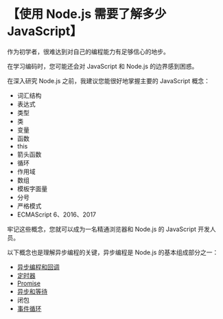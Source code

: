 # 【使用 Node.js 需要了解多少 JavaScript】

作为初学者，很难达到对自己的编程能力有足够信心的地步。

在学习编码时，您可能还会对 JavaScript 和 Node.js 的边界感到困惑。

在深入研究 Node.js 之前，我建议您能很好地掌握主要的 JavaScript 概念：

<ul><li>词汇结构</li><li>表达式</li><li>类型</li><li>类</li><li>变量</li><li>函数</li><li>this</li><li>箭头函数</li><li>循环</li><li>作用域</li><li>数组</li><li>模板字面量</li><li>分号</li><li>严格模式</li><li>ECMAScript 6、2016、2017</li></ul>
牢记这些概念，您就可以成为一名精通浏览器和 Node.js 的 JavaScript 开发人员。

以下概念也是理解异步编程的关键，异步编程是 Node.js 的基本组成部分之一：

<ul><li><a href="http://nodejs.cn/learn/javascript-asynchronous-programming-and-callbacks" target="_blank">异步编程和回调</a></li><li><a href="http://nodejs.cn/learn/discover-javascript-timers" target="_blank">定时器</a></li><li><a href="http://nodejs.cn/learn/understanding-javascript-promises" target="_blank">Promise</a></li><li><a href="http://nodejs.cn/learn/modern-asynchronous-javascript-with-async-and-await" target="_blank">异步和等待</a></li><li>闭包</li><li><a href="http://nodejs.cn/learn/the-nodejs-event-loop" target="_blank">事件循环</a></li></ul>
